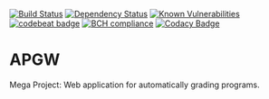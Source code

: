 [![Build Status](https://travis-ci.org/InfiniteCoder/apgw.svg?branch=master)](https://travis-ci.org/InfiniteCoder/apgw)   [![Dependency Status](https://beta.gemnasium.com/badges/github.com/InfiniteCoder/apgw.svg)](https://beta.gemnasium.com/projects/github.com/InfiniteCoder/apgw)  [![Known Vulnerabilities](https://snyk.io/test/github/InfiniteCoder/apgw/badge.svg)](https://snyk.io/test/github/InfiniteCoder/apgw)  [![codebeat badge](https://codebeat.co/badges/ff0e7f4c-aa5c-493c-8a4b-5c2bbdbe4ae8)](https://codebeat.co/projects/github-com-infinitecoder-apgw-master)  [![BCH compliance](https://bettercodehub.com/edge/badge/InfiniteCoder/apgw?branch=master)](https://bettercodehub.com/)  [![Codacy Badge](https://api.codacy.com/project/badge/Grade/d205284a8c554870afe668bd387efbdb)](https://www.codacy.com/app/InfiniteCoder/apgw?utm_source=github.com&amp;utm_medium=referral&amp;utm_content=InfiniteCoder/apgw&amp;utm_campaign=Badge_Grade)

# APGW
Mega Project: Web application for automatically grading programs.
